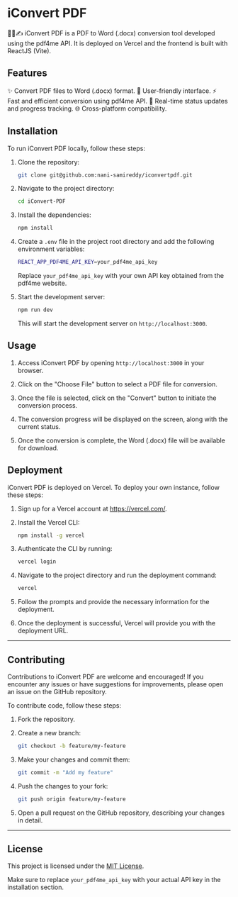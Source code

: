 
# iConvert PDF

📄🔀✍️ iConvert PDF is a PDF to Word (.docx) conversion tool developed using the pdf4me API. It is deployed on Vercel and the frontend is built with ReactJS (Vite).

## Features

✨ Convert PDF files to Word (.docx) format.
🌟 User-friendly interface.
⚡ Fast and efficient conversion using pdf4me API.
🔄 Real-time status updates and progress tracking.
🌐 Cross-platform compatibility.

## Installation

To run iConvert PDF locally, follow these steps:

1. Clone the repository:

   ```bash
   git clone git@github.com:nani-samireddy/iconvertpdf.git
   ```

2. Navigate to the project directory:

   ```bash
   cd iConvert-PDF
   ```

3. Install the dependencies:

   ```bash
   npm install
   ```

4. Create a `.env` file in the project root directory and add the following environment variables:

   ```bash
   REACT_APP_PDF4ME_API_KEY=your_pdf4me_api_key
   ```

   Replace `your_pdf4me_api_key` with your own API key obtained from the pdf4me website.

5. Start the development server:

   ```bash
   npm run dev
   ```

   This will start the development server on `http://localhost:3000`.

## Usage

1. Access iConvert PDF by opening `http://localhost:3000` in your browser.

2. Click on the "Choose File" button to select a PDF file for conversion.

3. Once the file is selected, click on the "Convert" button to initiate the conversion process.

4. The conversion progress will be displayed on the screen, along with the current status.

5. Once the conversion is complete, the Word (.docx) file will be available for download.

## Deployment

iConvert PDF is deployed on Vercel. To deploy your own instance, follow these steps:

1. Sign up for a Vercel account at https://vercel.com/.

2. Install the Vercel CLI:

   ```bash
   npm install -g vercel
   ```

3. Authenticate the CLI by running:

   ```bash
   vercel login
   ```

4. Navigate to the project directory and run the deployment command:

   ```bash
   vercel
   ```

5. Follow the prompts and provide the necessary information for the deployment.

6. Once the deployment is successful, Vercel will provide you with the deployment URL.

---

## Contributing

Contributions to iConvert PDF are welcome and encouraged! If you encounter any issues or have suggestions for improvements, please open an issue on the GitHub repository.

To contribute code, follow these steps:

1. Fork the repository.

2. Create a new branch:

   ```bash
   git checkout -b feature/my-feature
   ```

3. Make your changes and commit them:

   ```bash
   git commit -m "Add my feature"
   ```

4. Push the changes to your fork:

   ```bash
   git push origin feature/my-feature
   ```

5. Open a pull request on the GitHub repository, describing your changes in detail.

---

## License

This project is licensed under the [MIT License](LICENSE).


Make sure to replace `your_pdf4me_api_key` with your actual API key in the installation section.